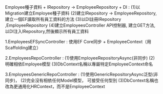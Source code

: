 ﻿ Employee種子資料 + IRepository -> EmployeeRepository + DI :
 (1)以Migration建立Employee種子資料
 (2)建立IRepository -> EmployeeRepository,建立一個EF讀取所有員工資料的方法
 (3)以DI註冊IRepository ,EmployeeRepository
 (4)建立EmployeesController API控制器, 建立GET方法,以DI注入IRepository,然後顯示所有員工資料

1.EmployeesEFSyncController : 使用EF Core同步 + EmployeeContext（用Scaffolding建立）

2.EmployeesRepoController : 
 (1)使用EmployeeRepositoryAsync(非同步)
 (2)明確相依Employee模型
 (3)DbContext名稱以專屬特定EmployeeContext命名
 
3.EmployeesGenericRepoController : 
 (1)使用GenericRepositoryAsync泛型(非同步)，
 (2)完全沒有相依任何Model模型， 可接受任何型別
 (3)DbContext名稱也改為更通用化HRContext，而不是EmployeeContext